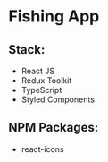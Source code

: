 # Fishing App

## Stack:
- React JS
- Redux Toolkit
- TypeScript
- Styled Components

## NPM Packages:
- react-icons
